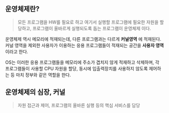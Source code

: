 ## 운영체제란?
> 모든 프로그램을 HW를 필요로 하고 여기서 실행할 프로그램에 필요한 자원을 할당하고, 프로그램이 올바르게 실행되도록 돕는 프로그램이 운영체제 이다.

운영체제 역시 메모리에 적재되는데, 다른 프로그램과는 다르게 **커널영역** 에 적재된다.
커널 영역을 제외한 사용자가 이용하는 응용 프로그램들이 적재되는 공간을 **사용자 영역** 이라고 한다.

OS는 이러한 응용 프로그램들을 메모리에 주소가 겹치지 않게 적재하고 삭제하며, 각 프로그램들이 사용할 CPU 자원을 할당, 동시에 입출력장치를 사용하지 않도록 제어하는 등 마치 정부와 같은 역할을 한다.

## 운영체제의 심장, 커널
> 자원 접근과 제어, 프로그램의 올바른 실행 등의 핵심 서비스를 담당


